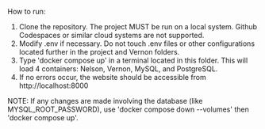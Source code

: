 How to run:

1. Clone the repository. The project MUST be run on a local system. Github Codespaces or similar cloud systems are not supported.
2. Modify .env if necessary. Do not touch .env files or other configurations located further in the project and Vernon folders.
3. Type 'docker compose up' in a terminal located in this folder. This will load 4 containers: Nelson, Vernon, MySQL, and PostgreSQL.
4. If no errors occur, the website should be accessible from http://localhost:8000

NOTE: If any changes are made involving the database (like MYSQL_ROOT_PASSWORD), use 'docker compose down --volumes' then 'docker compose up'.
